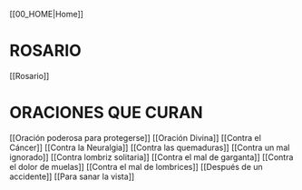 [[00_HOME|Home]]

# ROSARIO
[[Rosario]]

# ORACIONES QUE CURAN
[[Oración poderosa para protegerse]]
[[Oración Divina]]
[[Contra el Cáncer]]
[[Contra la Neuralgia]]
[[Contra las quemaduras]]
[[Contra un mal ignorado]]
[[Contra lombriz solitaria]]
[[Contra el mal de garganta]]
[[Contra el dolor de muelas]]
[[Contra el mal de lombrices]]
[[Después de un accidente]]
[[Para sanar la vista]]
